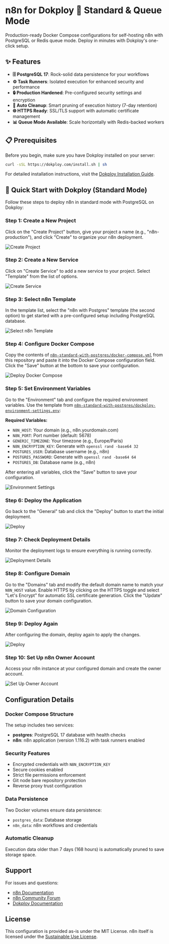 # n8n for Dokploy 🐋 Standard & Queue Mode

Production-ready Docker Compose configurations for self-hosting n8n with PostgreSQL or Redis queue mode. Deploy in minutes with Dokploy's one-click setup.

## ✨ Features

- **🗄️ PostgreSQL 17**: Rock-solid data persistence for your workflows
- **⚙️ Task Runners**: Isolated execution for enhanced security and performance
- **🔒 Production Hardened**: Pre-configured security settings and encryption
- **🧹 Auto Cleanup**: Smart pruning of execution history (7-day retention)
- **🌐 HTTPS Ready**: SSL/TLS support with automatic certificate management
- **📊 Queue Mode Available**: Scale horizontally with Redis-backed workers

## 📋 Prerequisites

Before you begin, make sure you have Dokploy installed on your server:

```bash
curl -sSL https://dokploy.com/install.sh | sh
```

For detailed installation instructions, visit the [Dokploy Installation Guide](https://docs.dokploy.com/docs/core/installation).

## 🚀 Quick Start with Dokploy (Standard Mode)

Follow these steps to deploy n8n in standard mode with PostgreSQL on Dokploy:

### Step 1: Create a New Project

Click on the "Create Project" button, give your project a name (e.g., "n8n-production"), and click "Create" to organize your n8n deployment.

![Create Project](./assets/dokploy-creat-project-zenploy.png)

### Step 2: Create a New Service

Click on "Create Service" to add a new service to your project. Select "Template" from the list of options.

![Create Service](./assets/dokploy-creat-service-zenploy.png)

### Step 3: Select n8n Template

In the template list, select the "n8n with Postgres" template (the second option) to get started with a pre-configured setup including PostgreSQL database.

![Select n8n Template](./assets/dokploy-n8n-templatect-zenploy.png)

### Step 4: Configure Docker Compose

Copy the contents of [`n8n-standard-with-postgres/docker-compose.yml`](https://github.com/ZenPloy-cloud/n8n-docker-compose-dokploy/blob/main/n8n-standard-with-postgres/docker-compose.yml) from this repository and paste it into the Docker Compose configuration field. Click the "Save" button at the bottom to save your configuration.

![Deploy Docker Compose](./assets/dokploy-deploy-docker-compose-zenploy.png)

### Step 5: Set Environment Variables

Go to the "Environment" tab and configure the required environment variables. Use the template from [`n8n-standard-with-postgres/dockploy-environment-settings.env`](https://github.com/ZenPloy-cloud/n8n-docker-compose-dokploy/blob/main/n8n-standard-with-postgres/dockploy-environment-settings.env):

**Required Variables:**
- `N8N_HOST`: Your domain (e.g., n8n.yourdomain.com)
- `N8N_PORT`: Port number (default: 5678)
- `GENERIC_TIMEZONE`: Your timezone (e.g., Europe/Paris)
- `N8N_ENCRYPTION_KEY`: Generate with `openssl rand -base64 32`
- `POSTGRES_USER`: Database username (e.g., n8n)
- `POSTGRES_PASSWORD`: Generate with `openssl rand -base64 64`
- `POSTGRES_DB`: Database name (e.g., n8n)

After entering all variables, click the "Save" button to save your configuration.

![Environment Settings](./assets/dokploy-environment-settings-zenploy.png)

### Step 6: Deploy the Application

Go back to the "General" tab and click the "Deploy" button to start the initial deployment.

![Deploy](./assets/dokploy-deploy-zenploy.png)

### Step 7: Check Deployment Details

Monitor the deployment logs to ensure everything is running correctly.

![Deployment Details](./assets/dokploy-deployment-details-zenploy.png)

### Step 8: Configure Domain

Go to the "Domains" tab and modify the default domain name to match your `N8N_HOST` value. Enable HTTPS by clicking on the HTTPS toggle and select "Let's Encrypt" for automatic SSL certificate generation. Click the "Update" button to save your domain configuration.

![Domain Configuration](./assets/dokploy-domains-zenploy.png)

### Step 9: Deploy Again

After configuring the domain, deploy again to apply the changes.

![Deploy](./assets/dokploy-deploy-zenploy.png)

### Step 10: Set Up n8n Owner Account

Access your n8n instance at your configured domain and create the owner account.

![Set Up Owner Account](./assets/n8n-set-up-owner-account.png)

## Configuration Details

### Docker Compose Structure

The setup includes two services:

- **postgres**: PostgreSQL 17 database with health checks
- **n8n**: n8n application (version 1.116.2) with task runners enabled

### Security Features

- Encrypted credentials with `N8N_ENCRYPTION_KEY`
- Secure cookies enabled
- Strict file permissions enforcement
- Git node bare repository protection
- Reverse proxy trust configuration

### Data Persistence

Two Docker volumes ensure data persistence:
- `postgres_data`: Database storage
- `n8n_data`: n8n workflows and credentials

### Automatic Cleanup

Execution data older than 7 days (168 hours) is automatically pruned to save storage space.

## Support

For issues and questions:
- [n8n Documentation](https://docs.n8n.io/)
- [n8n Community Forum](https://community.n8n.io/)
- [Dokploy Documentation](https://dokploy.com/docs)

## License

This configuration is provided as-is under the MIT License. n8n itself is licensed under the [Sustainable Use License](https://github.com/n8n-io/n8n/blob/master/LICENSE.md).
